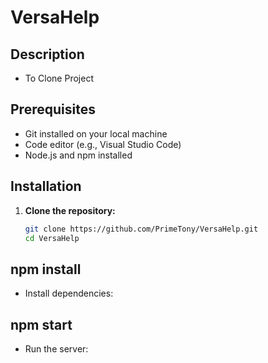 # VersaHelp

## Description
- To Clone Project

## Prerequisites
- Git installed on your local machine
- Code editor (e.g., Visual Studio Code)
- Node.js and npm installed

## Installation

1. **Clone the repository:**
   ```bash
   git clone https://github.com/PrimeTony/VersaHelp.git
   cd VersaHelp

## npm install
- Install dependencies:

## npm start
- Run the server:

